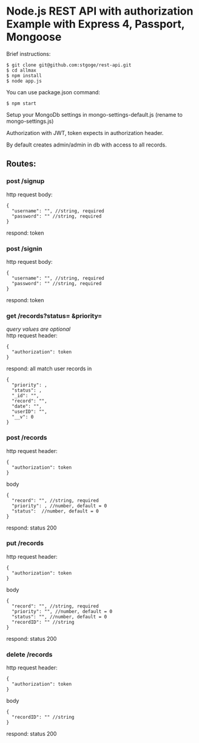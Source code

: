# Node.js REST API with authorization Example with Express 4, Passport, Mongoose

Brief instructions:
```
$ git clone git@github.com:stgoge/rest-api.git
$ cd allmax
$ npm install
$ node app.js
```
You can use package.json command:
```
$ npm start
```
Setup your MongoDb settings in mongo-settings-default.js (rename to mongo-settings.js)

Authorization with JWT, token expects in authorization header.

By default creates admin/admin in db with access to all records.  

Routes:
-------
### post /signup ###
http request body:
```
{
  "username": "", //string, required
  "password": "" //string, required
}
```
respond: token
### post /signin ###
http request body:
```
{
  "username": "", //string, required
  "password": "" //string, required
}
```
respond: token
### get /records?status= &priority= ###
_query values are optional_  
http request header:
```
{
  "authorization": token
}
```
respond: all match user records in
```
{
  "priority": ,
  "status": ,
  "_id": "",
  "record": "",
  "date": "",
  "userID": "",
  "__v": 0
}
```

### post /records ###
http request header:
```
{
  "authorization": token
}
```
body
```
{
  "record": "", //string, required
  "priority": , //number, default = 0
  "status":  //number, default = 0
}
```
respond: status 200
### put /records ###
http request header:
```
{
  "authorization": token
}
```
body
```
{
  "record": "", //string, required
  "priority": "", //number, default = 0
  "status": "", //number, default = 0
  "recordID": "" //string
}
```
respond: status 200
### delete /records ###
http request header:
```
{
  "authorization": token
}
```
body
```
{
  "recordID": "" //string
}
```
respond: status 200
